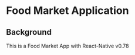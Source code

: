 # Food Market Application

## Background

This is a Food Market App with React-Native v0.78

<!-- ## Project Plan

-   [x] Design UI/UX for High Fidelity Mockup using Figma
-   [x] UI Implementation (XML Layout) & Import Dependencies
-   [x] Create authentication & article feature
-   [x] Integrating and Implementing CameraX for the skin detection feature
-   [x] Detection History
-   [x] Testing

## Features

-   Articles of skin awareness
-   Skin disease detection
-   History detection
-   Bookmark articles

## Minimum Requirement

-   Android Studio Electric Eel | 2022.1.1

## Installation Instructions

Fork and clone the forked repository:

```shell
git clone git://github.com/<your_fork>/RashIO-Mobile
```

Navigate into cloned repository:

```shell
cd RashIO-Mobile
```

After everything is done, you can build the application using android studio and run this project.

## Credits

We would like to thank the makers of these cool plugins

-   [Hilt](https://dagger.dev/hilt/)
-   [Retrofit2](https://square.github.io/retrofit/)
-   [Glide](https://github.com/bumptech/glide) -->